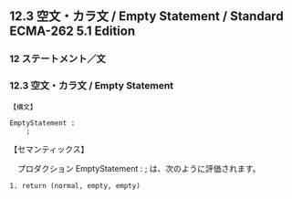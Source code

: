 12.3 空文・カラ文 / Empty Statement / Standard ECMA-262 5.1 Edition
-------------------------------------------------------------------

### 12 ステートメント／文

### 12.3 空文・カラ文 / Empty Statement

    【構文】

    EmptyStatement :
        ;

【セマンティックス】

　プロダクション EmptyStatement : ; は、次のように評価されます。

    1. return (normal, empty, empty)
